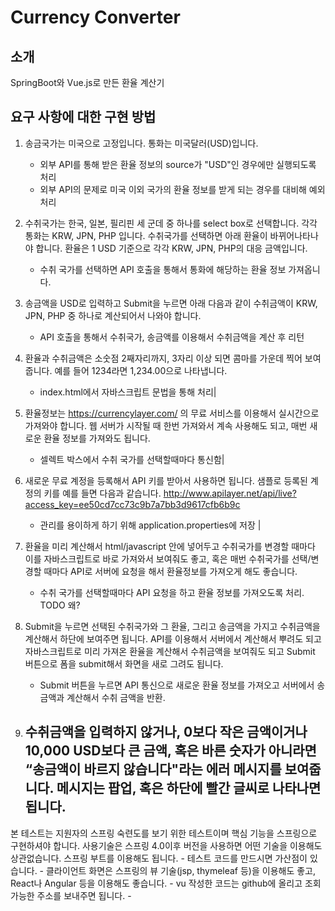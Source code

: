 # Currency Converter  
## 소개 
SpringBoot와 Vue.js로 만든 환율 계산기  

## 요구 사항에 대한 구현 방법 
1. 송금국가는 미국으로 고정입니다. 통화는 미국달러(USD)입니다.
   - 외부 API를 통해 받은 환율 정보의 source가 "USD"인 경우에만 실행되도록 처리  
   - 외부 API의 문제로 미국 이외 국가의 환율 정보를 받게 되는 경우를 대비해 예외 처리       

2. 수취국가는 한국, 일본, 필리핀 세 군데 중 하나를 select box로 선택합니다. 각각 통화는 KRW, JPN, PHP 입니다. 수취국가를 선택하면 아래 환율이 바뀌어나타나야 합니다. 환율은 1 USD 기준으로 각각 KRW, JPN, PHP의 대응 금액입니다. 
   - 수취 국가를 선택하면 API 호출을 통해서 통화에 해당하는 환율 정보 가져옵니다.  
   
3. 송금액을 USD로 입력하고 Submit을 누르면 아래 다음과 같이 수취금액이 KRW, JPN, PHP 중 하나로 계산되어서 나와야 합니다. 
   - API 호출을 통해서 수취국가, 송금액를 이용해서 수취금액을 계산 후 리턴  
  
4. 환율과 수취금액은 소숫점 2째자리까지, 3자리 이상 되면 콤마를 가운데 찍어 보여줍니다. 예를 들어 1234라면 1,234.00으로 나타냅니다. 
   - index.html에서 자바스크립트 문법을 통해 처리| 
5. 환율정보는 https://currencylayer.com/ 의 무료 서비스를 이용해서 실시간으로 가져와야 합니다. 웹 서버가 시작될 때 한번 가져와서 계속 사용해도 되고, 매번 새로운 환율 정보를 가져와도 됩니다. 
   - 셀렉트 박스에서 수취 국가를 선택할때마다 통신함| 
6. 새로운 무료 계정을 등록해서 API 키를 받아서 사용하면 됩니다. 샘플로 등록된 계정의 키를 예를 들면 다음과 같습니다. http://www.apilayer.net/api/live?access_key=ee50cd7cc73c9b7a7bb3d9617cfb6b9c
   - 관리를 용이하게 하기 위해 application.properties에 저장 |
7. 환율을 미리 계산해서 html/javascript 안에 넣어두고 수취국가를 변경할 때마다 이를 자바스크립트로 바로 가져와서 보여줘도 좋고, 혹은 매번 수취국가를 선택/변경할 때마다 API로 서버에 요청을 해서 환율정보를 가져오게 해도 좋습니다. 
    - 수취 국가를 선택할때마다 API 요청을 하고 환율 정보를 가져오도록 처리. TODO 왜?
8.  Submit을 누르면 선택된 수취국가와 그 환율, 그리고 송금액을 가지고 수취금액을 계산해서 하단에 보여주면 됩니다. API를 이용해서 서버에서 계산해서 뿌려도 되고 자바스크립트로 미리 가져온 환율을 계산해서 수취금액을 보여줘도 되고 Submit 버튼으로 폼을 submit해서 화면을 새로 그려도 됩니다. 
    - Submit 버튼을 누르면 API 통신으로 새로운 환율 정보를 가져오고 서버에서 송금액과 계산해서 수취 금액을 반환. 
9.  수취금액을 입력하지 않거나, 0보다 작은 금액이거나 10,000 USD보다 큰 금액, 혹은 바른 숫자가 아니라면 “송금액이 바르지 않습니다"라는 에러 메시지를 보여줍니다. 메시지는 팝업, 혹은 하단에 빨간 글씨로 나타나면 됩니다. 
    -  
본 테스트는 지원자의 스프링 숙련도를 보기 위한 테스트이며 핵심 기능을 스프링으로 구현하셔야 합니다.
사용기술은 스프링 4.0이후 버전을 사용하면 어떤 기술을 이용해도 상관없습니다. 스프링 부트를 이용해도 됩니다.
    - 
테스트 코드를 만드시면 가산점이 있습니다.
     - 
클라이언트 화면은 스프링의 뷰 기술(jsp, thymeleaf 등)을 이용해도 좋고, React나 Angular 등을 이용해도 좋습니다.
     - vu
작성한 코드는 github에 올리고 조회가능한 주소를 보내주면 됩니다.
    - 